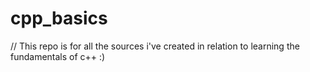 # cpp_basics

// This repo is for all the sources i've created in relation to learning the fundamentals of c++ :)
